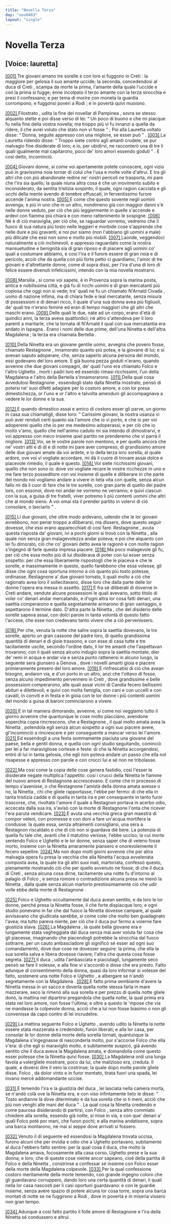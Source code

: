 ```yaml
---
title: "Novella Terza"
day: "nov0403"
layout: "single"
---
```

<div id="nov0403" type="novella" who="lauretta">
 <h1>
  Novella Terza
 </h1>
 <p>
  <h2>
   [Voice: lauretta]
  </h2>
 </p>
 <argument>
  <p>
   <a href="{{ site.baseurl }}enDecameron/nov0403#p04030001" id="p04030001">
    [001]
   </a>
   Tre giovani amano tre sorelle e con loro si fuggono in
   <name placeref="creta" type="place">
    Creti
   </name>
   : la maggiore per gelosia il suo amante uccide; la seconda, concedendosi al
   <name persref="ducacreti" type="person">
    duca di Creti
   </name>
   , scampa da morte la prima, l'amante della quale l'uccide e con la prima si fugge; &egrave;nne incolpato il terzo amante con la terza sirocchia e presi il confessano; e per tema di morire con moneta la guardia corrompono, e fuggonsi poveri a
   <name placeref="rodi" type="place">
    Rodi
   </name>
   ; e in povert&agrave; quivi muoiono.
  </p>
 </argument>
 <div3 type="commentary" who="author">
  <p>
   <a href="{{ site.baseurl }}enDecameron/nov0403#p04030002" id="p04030002">
    [002]
   </a>
   <name persref="filostrato" type="person">
    Filostrato
   </name>
   , udita la fine del novellar di
   <name persref="pampinea" type="person">
    Pampinea
   </name>
   , sovra se stesso alquanto stette e poi disse verso di lei:
   <q direct="unspecified" who="filostrato">
    Un poco di buono e che mi piacque fu nella fine della vostra novella; ma troppo pi&uacute; vi fu innanzi a quella da ridere, il che avrei voluto che stato non vi fosse
   </q>
   ; Poi alla
   <name persref="lauretta" type="person">
    Lauretta
   </name>
   voltato disse:
   <q direct="unspecified" who="filostrato">
    Donna, seguite appresso con una migliore, se esser pu&ograve;
   </q>
   .
   <a href="{{ site.baseurl }}enDecameron/nov0403#p04030003" id="p04030003">
    [003]
   </a>
   La
   <name persref="lauretta" type="person">
    Lauretta
   </name>
   ridendo disse:
   <q direct="unspecified" who="lauretta">
    Troppo siete contro agli amanti crudele, se pur malvagio fine disiderate di loro; e io, per ubidirvi, ne racconter&ograve; una di tre li quali igualmente mal capitarono, poco de' loro amori essendo goduti
   </q>
   . E cos&iacute; detto, incominci&ograve;.
  </p>
 </div3>
 <div3 type="commentary" who="lauretta">
  <p>
   <a href="{{ site.baseurl }}enDecameron/nov0403#p04030004" id="p04030004">
    [004]
   </a>
   Giovani donne, s&iacute; come voi apertamente potete conoscere, ogni vizio pu&ograve; in gravissima noia tornar di colui che l'usa e molte volte d'altrui. E tra gli altri che con pi&uacute; abandonate redine ne' nostri pericoli ne trasporta, mi pare che l'ira sia quello; la quale niuna altra cosa &egrave; che un movimento subito e inconsiderato, da sentita tristizia sospinto, il quale, ogni ragion cacciata e gli occhi della mente avendo di tenebre offuscati, in ferventissimo furore accende l'anima nostra.
   <a href="{{ site.baseurl }}enDecameron/nov0403#p04030005" id="p04030005">
    [005]
   </a>
   E come che questo sovente negli uomini avvenga, e pi&uacute; in uno che in un altro, nondimeno gi&agrave; con maggior danni s'&egrave; nelle donne veduto, per ci&ograve; che pi&uacute; leggiermente in quelle s'accende e ardevi con fiamma pi&uacute; chiara e con meno rattenimento le sospigne.
   <a href="{{ site.baseurl }}enDecameron/nov0403#p04030006" id="p04030006">
    [006]
   </a>
   N&eacute; &egrave; di ci&ograve; maraviglia, per ci&ograve; che, se raguardar vorremo, vedremo che il fuoco di sua natura pi&uacute; tosto nelle leggieri e morbide cose s'apprende che nelle dure e pi&uacute; gravanti; e noi pur siamo (non l'abbiano gli uomini a male) pi&uacute; dilicate che essi non sono e molto pi&uacute; mobili.
   <a href="{{ site.baseurl }}enDecameron/nov0403#p04030007" id="p04030007">
    [007]
   </a>
   Laonde, veggendoci naturalmente a ci&ograve; inchinevoli, e appresso raguardato come la nostra mansuetudine e benignit&agrave; sia di gran riposo e di piacere agli uomini co' quali a costumare abbiamo, e cos&iacute; l'ira e il furore essere di gran noia e di pericolo, acci&ograve; che da quella con pi&uacute; forte petto ci guardiamo, l'amor di tre giovani e d'altrettante donne, come di sopra dissi, per l'ira d'una di loro di felice essere divenuti infelicissimi, intendo con la mia novella mostrarvi.
  </p>
 </div3>
 <p>
  <a href="{{ site.baseurl }}enDecameron/nov0403#p04030008" id="p04030008">
   [008]
  </a>
  <name placeref="marsiglia" type="place">
   Marsilia
  </name>
  , s&iacute; come voi sapete, &egrave; in
  <name placeref="provenza" type="place">
   Provenza
  </name>
  sopra la marina posta, antica e nobilissima citt&agrave;, e gi&agrave; fu di ricchi uomini e di gran mercatanti pi&uacute; copiosa che oggi non si vede; tra' quali ne fu un chiamato
  <name persref="narnaldcivada" type="person">
   N'Arnald Civada
  </name>
  , uomo di nazione infima, ma di chiara fede e leal mercatante, senza misura di possessioni e di denari ricco, il quale d'una sua donna avea pi&uacute; figliuoli, de' quali tre n'erano femine ed eran di tempo maggiori che gli altri che maschi erano.
  <a href="{{ site.baseurl }}enDecameron/nov0403#p04030009" id="p04030009">
   [009]
  </a>
  Delle quali le due, nate ad un corpo, erano d'et&agrave; di quindici anni, la terza aveva quattordici; n&eacute; altro s'attendeva per li loro parenti a maritarle, che la tornata di
  <name persref="narnaldcivada" type="person">
   N'Arnald
  </name>
  il qual con sua mercatantia era andato in
  <name placeref="spagna" type="place">
   Ispagna
  </name>
  . Erano i nomi delle due prime, dell'una
  <name persref="ninettacivada" type="person">
   Ninetta
  </name>
  e dell'altra
  <name persref="magdalenacivada" type="person">
   Magdalena
  </name>
  ; la terza era chiamata
  <name persref="bertellacivada" type="person">
   Bertella
  </name>
  .
 </p>
 <p>
  <a href="{{ site.baseurl }}enDecameron/nov0403#p04030010" id="p04030010">
   [010]
  </a>
  Della
  <name persref="ninettacivada" type="person">
   Ninetta
  </name>
  era un giovane gentile uomo, avvegna che povero fosse, chiamato
  <name persref="restagnone" type="person">
   Restagnone
  </name>
  , innamorato quanto pi&uacute; potea, e la giovane di lui; e s&iacute; avevan saputo adoperare, che, senza saperlo alcuna persona del mondo, essi godevano del loro amore. E gi&agrave; buona pezza goduti n'erano, quando avvenne che due giovani compagni, de' quali l'uno era chiamato
  <name persref="folco" type="person">
   Folco
  </name>
  e l'altro
  <name persref="ughetto" type="person">
   Ughetto
  </name>
  , morti i padri loro ed essendo rimasi ricchissimi, l'un della
  <name persref="magdalenacivada" type="person">
   Magdalena
  </name>
  e l'altro della
  <name persref="bertellacivada" type="person">
   Bertella
  </name>
  s'innamorarono.
  <a href="{{ site.baseurl }}enDecameron/nov0403#p04030011" id="p04030011">
   [011]
  </a>
  Della qual cosa avvedutosi
  <name persref="restagnone" type="person">
   Restagnone
  </name>
  , essendogli stato dalla
  <name persref="ninettacivada" type="person">
   Ninetta
  </name>
  mostrato, pens&ograve; di potersi ne' suoi difetti adagiare per lo costoro amore, e con lor presa dimestichezza, or l'uno e or l'altro e talvolta amenduni gli accompagnava a vedere le lor donne e la sua.
 </p>
 <p>
  <a href="{{ site.baseurl }}enDecameron/nov0403#p04030012" id="p04030012">
   [012]
  </a>
  E quando dimestico assai e amico di costoro esser gli parve, un giorno in casa sua chiamatigli, disse loro:
  <q direct="unspecified" who="restagnone">
   Carissimi giovani, la nostra usanza vi pu&ograve; aver renduti certi quanto sia l'amore che io vi porto, e che io per voi adopererei quello che io per me medesimo adoperassi; e per ci&ograve; che io molto v'amo, quello che nell'animo caduto mi sia intendo di dimostrarvi, e voi appresso con meco insieme quel partito ne prenderemo che vi parr&agrave; il migliore.
   <a href="{{ site.baseurl }}enDecameron/nov0403#p04030013" id="p04030013">
    [013]
   </a>
   Voi, se le vostre parole non mentono, e per quello ancora che ne' vostri atti e di d&iacute; e di notte mi pare aver compreso, di grandissimo amore delle due giovani amate da voi ardete, e io della terza loro sorella; al quale ardore, ove voi vi vogliate accordare, mi d&agrave; il cuore di trovare assai dolce e piacevole rimedio, il quale &egrave; questo.
   <a href="{{ site.baseurl }}enDecameron/nov0403#p04030014" id="p04030014">
    [014]
   </a>
   Voi siete ricchissimi giovani, quello che non sono io: dove voi vogliate recare le vostre ricchezze in uno e me fare terzo posseditore con voi insieme di quelle e diliberare in che parte del mondo noi vogliamo andare a vivere in lieta vita con quelle, senza alcun fallo mi d&agrave; il cuor di fare che le tre sorelle, con gran parte di quello del padre loro, con essonoi, dove noi andar ne vorremo ne verranno; e quivi ciascun con la sua, a guisa di tre fratelli, viver potremo li pi&uacute; contenti uomini che altri che al mondo sieno. A voi omai sta il prender partito in volervi di ci&ograve; consolare, o lasciarlo
  </q>
  .
 </p>
 <p>
  <a href="{{ site.baseurl }}enDecameron/nov0403#p04030015" id="p04030015">
   [015]
  </a>
  Li due giovani, che oltre modo ardevano, udendo che le lor giovani avrebbono, non penar troppo a diliberarsi, ma dissero, dove questo seguir dovesse, che essi erano apparecchiati di cos&iacute; fare.
  <name persref="restagnone" type="person">
   Restagnone
  </name>
  , avuta questa risposta da' giovani, ivi a pochi giorni si trov&ograve; con la
  <name persref="ninettacivada" type="person">
   Ninetta
  </name>
  , alla quale non senza gran malagevolezza andar poteva; e poi che alquanto con lei fu dimorato, ci&ograve; che co' giovani detto avea le ragion&ograve; e con molte ragion s'ingegn&ograve; di farle questa impresa piacere.
  <a href="{{ site.baseurl }}enDecameron/nov0403#p04030016" id="p04030016">
   [016]
  </a>
  Ma poco malagevole gli fu, per ci&ograve; che essa molto pi&uacute; di lui disiderava di poter con lui esser senza sospetto: per che essa liberamente rispostogli che le piaceva e che le sorelle, e massimamente in questo, quello farebbono che essa volesse, gli disse che ogni cosa oportuna intorno a ci&ograve; quanto pi&uacute; tosto potesse, ordinasse.
  <name persref="restagnone" type="person">
   Restagnone
  </name>
  a' due giovani tornato, li quali molto a ci&ograve; che ragionato avea loro il sollecitavano, disse loro che dalla parte delle lor donne l'opera era messa in assetto.
  <a href="{{ site.baseurl }}enDecameron/nov0403#p04030017" id="p04030017">
   [017]
  </a>
  E fra s&eacute; diliberati di doverne in
  <name placeref="creta" type="place">
   Creti
  </name>
  andare, vendute alcune possessioni le quali avevano, sotto titolo di voler co' denari andar mercatando, e d'ogni altra lor cosa fatti denari, una saettia comperarono e quella segretamente armarono di gran vantaggio, e aspettarono il termine dato. D'altra parte la
  <name persref="ninettacivada" type="person">
   Ninetta
  </name>
  , che del disiderio delle sorelle sapeva assai, con dolci parole in tanta volont&agrave; di questo fatto l'accese, che esse non credevano tanto vivere che a ci&ograve; pervenissero.
 </p>
 <p>
  <a href="{{ site.baseurl }}enDecameron/nov0403#p04030018" id="p04030018">
   [018]
  </a>
  Per che, venuta la notte che salire sopra la saettia dovevano, le tre sorelle, aperto un gran cassone del padre loro, di quello grandissima quantit&agrave; di denari e di gioie trassono, e con esse di casa tutte e tre tacitamente uscite, secondo l'ordine dato, li lor tre amanti che l'aspettavan trovarono; con li quali senza alcuno indugio sopra la saettia montate, dier de' remi in acqua e andar via e senza punto rattenersi in alcuno luogo, la seguente sera giunsero a
  <name placeref="genova" type="place">
   Genova
  </name>
  , dove i novelli amanti gioia e piacere primieramente presero del loro amore.
  <a href="{{ site.baseurl }}enDecameron/nov0403#p04030019" id="p04030019">
   [019]
  </a>
  E rinfrescatisi di ci&ograve; che avean bisogno, andaron via, e d'un porto in un altro, anzi che l'ottavo d&iacute; fosse, senza alcuno impedimento pervennero in
  <name placeref="creta" type="place">
   Creti
  </name>
  , dove grandissime e belle possessioni comperarono, alle quali assai vicini di
  <name placeref="candia" type="place">
   Candia
  </name>
  fecero bellissimi abituri e dilettevoli; e quivi con molta famiglia, con cani e con uccelli e con cavalli, in conviti e in festa e in gioia con le lor donne i pi&uacute; contenti uomini del mondo a guisa di baroni cominciarono a vivere.
 </p>
 <p>
  <a href="{{ site.baseurl }}enDecameron/nov0403#p04030020" id="p04030020">
   [020]
  </a>
  E in tal maniera dimorando, avvenne, s&iacute; come noi veggiamo tutto il giorno avvenire che quantunque le cose molto piacciano, avendone soperchia copia rincrescono, che a
  <name persref="restagnone" type="person">
   Restagnone
  </name>
  , il qual molto amata avea la
  <name persref="ninettacivada" type="person">
   Ninetta
  </name>
  , potendola egli senza alcun sospetto a ogni suo piacere avere, gl'incominci&ograve; a rincrescere e per conseguente a mancar verso lei l'amore.
  <a href="{{ site.baseurl }}enDecameron/nov0403#p04030021" id="p04030021">
   [021]
  </a>
  Ed essendogli a una festa sommamente piaciuta una giovane del paese, bella e gentil donna, e quella con ogni studio seguitando, cominci&ograve; per lei a far maravigliose cortesie e feste: di che la
  <name persref="ninettacivada" type="person">
   Ninetta
  </name>
  accorgendosi, entr&ograve; di lui in tanta gelosia, che egli non poteva andare un passo che ella nol risapesse e appresso con parole e con crocci lui e s&eacute; non ne tribolasse.
 </p>
 <p>
  <a href="{{ site.baseurl }}enDecameron/nov0403#p04030022" id="p04030022">
   [022]
  </a>
  Ma cos&iacute; come la copia delle cose genera fastidio, cos&iacute; l'esser le disiderate negate multiplica l'appetito: cos&iacute; i crucci della
  <name persref="ninettacivada" type="person">
   Ninetta
  </name>
  le fiamme del nuovo amore di
  <name persref="restagnone" type="person">
   Restagnone
  </name>
  accrescevano. E come che in processo di tempo s'avenisse, o che
  <name persref="restagnone" type="person">
   Restagnone
  </name>
  l'amist&agrave; della donna amata avesse o no, la
  <name persref="ninettacivada" type="person">
   Ninetta
  </name>
  , chi che gliele rapportasse, l'ebbe per fermo: di che ella in tanta tristizia cadde e di quella in tanta ira e per consequente in tanto furor trascorse, che, rivoltato l'amore il quale a
  <name persref="restagnone" type="person">
   Restagnon
  </name>
  portava in acerbo odio, accecata dalla sua ira, s'avis&ograve; con la morte di
  <name persref="restagnone" type="person">
   Restagnone
  </name>
  l'onta che ricever l'era paruta vendicare.
  <a href="{{ site.baseurl }}enDecameron/nov0403#p04030023" id="p04030023">
   [023]
  </a>
  E avuta una vecchia greca gran
  <name persref="grecamaestra" type="person">
   maestra
  </name>
  di compor veleni, con promesse e con doni a fare un'acqua mortifera la condusse: la quale essa, senza altramenti consigliarsi, una sera a
  <name persref="restagnone" type="person">
   Restagnon
  </name>
  riscaldato e che di ci&ograve; non si guardava di&egrave; bere. La potenzia di quella fu tale che, avanti che il matutino venisse, l'ebbe ucciso; la cui morte sentendo
  <name persref="folco" type="person">
   Folco
  </name>
  e
  <name persref="ughetto" type="person">
   Ughetto
  </name>
  e le lor donne, senza saper che di veleno fosse morto, insieme con la
  <name persref="ninettacivada" type="person">
   Ninetta
  </name>
  amaramente piansero e onorevolemente il fecero sepellire.
  <a href="{{ site.baseurl }}enDecameron/nov0403#p04030024" id="p04030024">
   [024]
  </a>
  Ma non dopo molti giorni avvenne che per altra malvagia opera fu presa la
  <name persref="grecamaestra" type="person">
   vecchia
  </name>
  che alla
  <name persref="ninettacivada" type="person">
   Ninetta
  </name>
  l'acqua avvelenata composta avea, la quale tra gli altri suoi mali, martoriata, confess&ograve; questo, pienamente mostrando ci&ograve; che per quello avvenuto ne fosse; di che il
  <name persref="ducacreti" type="person">
   duca di Creti
  </name>
  , senza alcuna cosa dirne, tacitamente una notte fu d'intorno al
  <name placeref="palagiofolco-0403" type="place">
   palagio
  </name>
  di
  <name persref="folco" type="person">
   Folco
  </name>
  , e senza romore o contradizione alcuna presa ne men&ograve; la
  <name persref="ninettacivada" type="person">
   Ninetta
  </name>
  , dalla quale senza alcun martorio prestissimamente ci&ograve; che udir volle ebbe della morte di
  <name persref="restagnone" type="person">
   Restagnone
  </name>
  .
 </p>
 <p>
  <a href="{{ site.baseurl }}enDecameron/nov0403#p04030025" id="p04030025">
   [025]
  </a>
  <name persref="folco" type="person">
   Folco
  </name>
  e
  <name persref="ughetto" type="person">
   Ughetto
  </name>
  occultamente dal
  <name persref="ducacreti" type="person">
   duca
  </name>
  avean sentito, e da loro le lor donne, perch&eacute; presa la
  <name persref="ninettacivada" type="person">
   Ninetta
  </name>
  fosse, il che forte dispiacque loro; e ogni studio ponevano in far che dal fuoco la
  <name persref="ninettacivada" type="person">
   Ninetta
  </name>
  dovesse campare, al quale avvisavano che giudicata sarebbe, s&iacute; come colei che molto ben guadagnato l'avea; ma tutto pareva niente, per ci&ograve; che il
  <name persref="ducacreti" type="person">
   duca
  </name>
  pur fermo a volerne fare giustizia stava.
  <a href="{{ site.baseurl }}enDecameron/nov0403#p04030026" id="p04030026">
   [026]
  </a>
  La
  <name persref="magdalenacivada" type="person">
   Magdalena
  </name>
  , la quale bella giovane era e lungamente stata vagheggiata dal
  <name persref="ducacreti" type="person">
   duca
  </name>
  senza mai aver voluta far cosa che gli piacesse, imaginando che piacendogli potrebbe la sirocchia dal fuoco sottrarre, per un cauto ambasciadore gli signific&ograve; s&eacute; esser ad ogni suo comandamento, dove due cose ne dovesser seguire: la prima, che ella la sua sorella salva e libera dovesse riavere; l'altra che questa cosa fosse segreta.
  <a href="{{ site.baseurl }}enDecameron/nov0403#p04030027" id="p04030027">
   [027]
  </a>
  Il
  <name persref="ducacreti" type="person">
   duca
  </name>
  , udita l'ambasciata e piaciutagli, lungamente seco pens&ograve; se fare il volesse, e alla fine vi s'accord&ograve; e disse che era presto. Fatto adunque di consentimento della donna, quasi da loro informar si volesse del fatto, sostenere una notte
  <name persref="folco" type="person">
   Folco
  </name>
  e
  <name persref="ughetto" type="person">
   Ughetto
  </name>
  , a albergare se n'and&ograve; segretamente con la
  <name persref="magdalenacivada" type="person">
   Magdalena
  </name>
  .
  <a href="{{ site.baseurl }}enDecameron/nov0403#p04030028" id="p04030028">
   [028]
  </a>
  E fatto prima sembiante d'avere la
  <name persref="ninettacivada" type="person">
   Ninetta
  </name>
  messa in un sacco e doverla quella notte stessa farla in mare mazzerare, seco la rimen&ograve; alla sua sorella e per prezzo di quella notte gliele don&ograve;, la mattina nel dipartirsi pregandola che quella notte, la qual prima era stata nel loro amore, non fosse l'ultima; e oltre a questo le 'mpose che via ne mandasse la colpevole donna, acci&ograve; che a lui non fosse biasimo o non gli convenisse da capo contro di lei incrudelire.
 </p>
 <p>
  <a href="{{ site.baseurl }}enDecameron/nov0403#p04030029" id="p04030029">
   [029]
  </a>
  La mattina seguente
  <name persref="folco" type="person">
   Folco
  </name>
  e
  <name persref="ughetto" type="person">
   Ughetto
  </name>
  , avendo udito la
  <name persref="ninettacivada" type="person">
   Ninetta
  </name>
  la notte essere stata mazzerata e credendolo, furon liberati; e alla lor casa, per consolar le lor donne della morte della sorella tornati, quantunque la
  <name persref="magdalenacivada" type="person">
   Magdalena
  </name>
  s'ingegnasse di nasconderla molto, pur s'accorse
  <name persref="folco" type="person">
   Folco
  </name>
  che ella v'era: di che egli si maravigli&ograve; molto, e subitamente suspic&ograve;, gi&agrave; avendo sentito che il duca aveva la
  <name persref="magdalenacivada" type="person">
   Magdalena
  </name>
  amata, e domandolla come questo esser potesse che la
  <name persref="ninettacivada" type="person">
   Ninetta
  </name>
  quivi fosse.
  <a href="{{ site.baseurl }}enDecameron/nov0403#p04030030" id="p04030030">
   [030]
  </a>
  La
  <name persref="magdalenacivada" type="person">
   Magdalena
  </name>
  ord&iacute; una lunga favola a volergliele mostrare, poco da lui, che malizioso era, creduta. Il quale, a doversi dire il vero la costrinse; la quale dopo molte parole gliele disse.
  <name persref="folco" type="person">
   Folco
  </name>
  , da dolor vinto e in furor montato, tirata fuori una spada, lei invano merc&eacute; addomandante uccise.
 </p>
 <p>
  <a href="{{ site.baseurl }}enDecameron/nov0403#p04030031" id="p04030031">
   [031]
  </a>
  E temendo l'ira e la giustizia del
  <name persref="ducacreti" type="person">
   duca
  </name>
  , lei lasciata nella camera morta, se n'and&ograve; col&agrave; ove la
  <name persref="ninettacivada" type="person">
   Ninetta
  </name>
  era, e con viso infintamente lieto le disse:
  <q direct="unspecified" who="folco">
   Tosto andianne l&agrave; dove diterminato &egrave; da tua sorella che io ti meni, acci&ograve; che pi&uacute; non venghi alle mani del
   <name persref="ducacreti" type="person">
    duca
   </name>
  </q>
  . La qual cosa la
  <name persref="ninettacivada" type="person">
   Ninetta
  </name>
  credendo e come paurosa disiderando di partirsi, con
  <name persref="folco" type="person">
   Folco
  </name>
  , senza altro commiato chiedere alla sorella, essendo gi&agrave; notte, si mise in via, e con que' denari a' quali
  <name persref="folco" type="person">
   Folco
  </name>
  pot&eacute; por mani, che furon pochi; e alla marina andatisene, sopra una barca montarono, n&eacute; mai si seppe dove arrivati si fossero.
 </p>
 <p>
  <a href="{{ site.baseurl }}enDecameron/nov0403#p04030032" id="p04030032">
   [032]
  </a>
  Venuto il d&iacute; seguente ed essendosi la
  <name persref="magdalenacivada" type="person">
   Magdalena
  </name>
  trovata uccisa, furono alcuni che per invidia e odio che a
  <name persref="ughetto" type="person">
   Ughetto
  </name>
  portavano, subitamente al
  <name persref="ducacreti" type="person">
   duca
  </name>
  l'ebbero fatto sentire: per la qual cosa il duca, che molto la
  <name persref="magdalenacivada" type="person">
   Magdalena
  </name>
  amava, focosamente alla casa corso,
  <name persref="ughetto" type="person">
   Ughetto
  </name>
  prese e la sua donna; e loro, che di queste cose niente ancor sapeano, cio&egrave; della partita di
  <name persref="folco" type="person">
   Folco
  </name>
  e della
  <name persref="ninettacivada" type="person">
   Ninetta
  </name>
  , constrinse a confessar s&eacute; insieme con
  <name persref="folco" type="person">
   Folco
  </name>
  esser della morte della
  <name persref="magdalenacivada" type="person">
   Magdalena
  </name>
  colpevole.
  <a href="{{ site.baseurl }}enDecameron/nov0403#p04030033" id="p04030033">
   [033]
  </a>
  Per la qual confessione costoro meritamente della morte temendo, con grande ingegno coloro che gli guardavano corruppero, dando loro una certa quantit&agrave; di denari, li quali nella lor casa nascosti per li casi oportuni guardavano: e con le guardie insieme, senza avere spazio di potere alcuna lor cosa torre, sopra una barca montati di notte se ne fuggirono a
  <name placeref="rodi" type="place">
   Rodi
  </name>
  , dove in povert&agrave; e in miseria vissero non gran tempo.
 </p>
 <p>
  <a href="{{ site.baseurl }}enDecameron/nov0403#p04030034" id="p04030034">
   [034]
  </a>
  Adunque a cos&iacute; fatto partito il folle amore di
  <name persref="restagnone" type="person">
   Restagnone
  </name>
  e l'ira della
  <name persref="ninettacivada" type="person">
   Ninetta
  </name>
  s&eacute; condussero e altrui.
 </p>
</div>